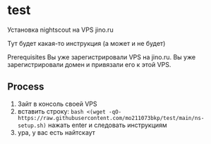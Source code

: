 # test
Установка nightscout на VPS jino.ru

Тут будет какая-то инструкция (а может и не будет)

Prerequisites
Вы уже зарегистрировали VPS на jino.ru.
Вы уже зарегистрировали домен и привязали его к этой VPS.

## Process
1. Зайт в консоль своей VPS
2. вставить строку: `bash <(wget -qO- https://raw.githubusercontent.com/mo211073bkp/test/main/ns-setup.sh)` нажать enter и следовать инструкциям
3. ура, у вас есть найтскаут
